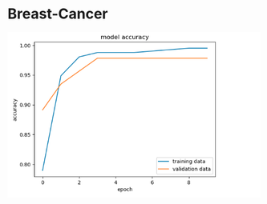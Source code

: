 # Breast-Cancer



<img src="breast cancer/Screenshot 2024-04-25 at 10.27.32.png" alt="Model Accuracy Graph">
